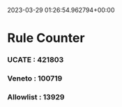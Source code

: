 2023-03-29 01:26:54.962794+00:00
# Rule Counter 
 ### UCATE : 421803

 ### Veneto : 100719

 ### Allowlist : 13929